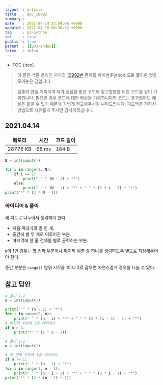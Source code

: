```yaml
---
layout  : article
title   : BOJ_10992
summary : 
date    : 2021-04-14 23:59:06 +0900
updated : 2021-04-15 00:30:32 +0900
tag     : ps-python
toc     : true
public  : true
parent  : [[BOJ-Index]]
latex   : false
---
```

* TOC
{:toc}

> 이 글은 백준 온라인 저지의 [10992번](https://www.acmicpc.net/problem/10992) 문제를 파이썬(Python)으로 풀이한 것을 모아놓은 글입니다.
>
> 일종의 연습 기록이며 제가 정답을 받은 코드와 참고할만한 다른 코드를 같이 기록합니다. 필요한 경우 코드에 대한 해설을 기록합니다만 코드는 통과했어도 해설은 틀릴 수 있기 때문에 가볍게 참고해주시길 부탁드립니다. 피드백은 편하신 방법으로 자유롭게 주시면 감사하겠습니다.

## 2021.04.14

| 메모리    | 시간  | 코드 길이 |
| --------- | ----- | --------- |
| 28776 KB  | 68 ms | 184 B     |

```python
N = int(input())

for i in range(1, N):
    if i == 1:
        print(" " * (N - 1) + "*")
    else:
        print(" " * (N - i) + "*" + " " * (2 * i - 3) + "*")
print("*" * (2 * N - 1))
```

### 아이디어 & 풀이

세 파트로 나누어서 생각해야 한다.

* 처음 꼭대기의 별 한 개.
* 중간에 별 두 개로 이루어진 부분.
* 마지막에 한 줄 전체를 별로 출력하는 부분.

`N`이 1인 경우는 첫 번째 부분이나 마지막 부분 중 하나를 생략하도록 별도로 지정해주어야 한다.

중간 부분은 `range()` 범위 시작을 1이나 2로 잡으면 자연스럽게 경우를 나눌 수 있다.

## 참고 답안

```python
# 풀이 1-1
n = int(input())

print(" " * (n - 1) + "*")
for i in range(2, n):
    print(" " * (n - i) + "*" + " " * (2 * (i - 1) - 1) + "*")
# 마지막 부분에 1을 예외처리
if n > 1:
    print("*" * (2 * n - 1))
    
# 풀이 1-2
n = int(input())

# 첫 번째 부분에 1을 예외처리
if n != 1:
    print(" " * (n - 1) + "*")
for i in range(1, n - 1):
    print(" " * (n - i - 1) + "*" + " " * (2 * i - 1) + "*")
print("*" * (2 * (n - 1) + 1))
```
